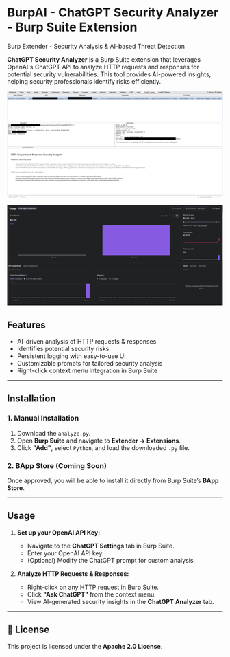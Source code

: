 # BurpAI - ChatGPT Security Analyzer - Burp Suite Extension
Burp Extender - Security Analysis &amp; AI-based Threat Detection

**ChatGPT Security Analyzer** is a Burp Suite extension that leverages OpenAI's ChatGPT API to analyze HTTP requests and responses for potential security vulnerabilities. This tool provides AI-powered insights, helping security professionals identify risks efficiently.  

![ChatGPT Security Analyzer Screenshot](https://github.com/azams/BurpAI/blob/main/2025-03-02_18-00.png?raw=true)

![Expense](https://github.com/azams/BurpAI/blob/main/expense.png?raw=true)

## Features  
   - AI-driven analysis of HTTP requests & responses  
   - Identifies potential security risks 
   - Persistent logging with easy-to-use UI  
   - Customizable prompts for tailored security analysis  
   - Right-click context menu integration in Burp Suite  

---

## Installation  

### **1. Manual Installation**
1. Download the `analyze.py`.
2. Open **Burp Suite** and navigate to **Extender → Extensions**.
3. Click **"Add"**, select `Python`, and load the downloaded `.py` file.

### **2. BApp Store (Coming Soon)**
Once approved, you will be able to install it directly from Burp Suite’s **BApp Store**.

---

## Usage  

1. **Set up your OpenAI API Key:**
   - Navigate to the **ChatGPT Settings** tab in Burp Suite.
   - Enter your OpenAI API key.
   - (Optional) Modify the ChatGPT prompt for custom analysis.

2. **Analyze HTTP Requests & Responses:**
   - Right-click on any HTTP request in Burp Suite.
   - Click **"Ask ChatGPT"** from the context menu.
   - View AI-generated security insights in the **ChatGPT Analyzer** tab.

---

## 📜 License  
This project is licensed under the **Apache 2.0 License**.  

